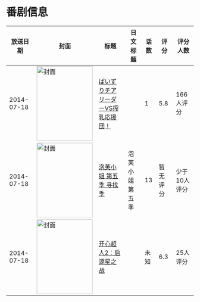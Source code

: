 # 番剧信息

|放送日期|封面|标题|日文标题|话数|评分|评分人数|
|---|---|---|---|---|---|---|
|2014-07-18|<img src="/img/no_icon_subject.png" alt="封面" style="width:150px;height:200px;object-fit:cover;">|[ぱいずりチアリーダーVS搾乳応援団！](https://bangumi.tv/subject/104346)||1|5.8|166人评分|
|2014-07-18|<img src="//lain.bgm.tv/pic/cover/c/98/e0/207415_V9YNi.jpg" alt="封面" style="width:150px;height:200px;object-fit:cover;">|[泡芙小姐 第五季 寻找季](https://bangumi.tv/subject/207415)|泡芙小姐 第五季|13|暂无评分|少于10人评分|
|2014-07-18|<img src="//lain.bgm.tv/pic/cover/c/c6/7b/320435_5c7wv.jpg" alt="封面" style="width:150px;height:200px;object-fit:cover;">|[开心超人2：启源星之战](https://bangumi.tv/subject/320435)||未知|6.3|25人评分|
